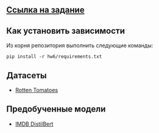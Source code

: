 ## [Ссылка на задание](https://gist.github.com/pacifikus/90db14d7f7b343e3f41104100605d83b)
## Как установить зависимости
Из корня репозитория выполнить следующие команды:
```
pip install -r hw6/requirements.txt
```
## Датасеты
 - [Rotten Tomatoes](https://huggingface.co/datasets/rotten_tomatoes)
## Предобученные модели
 - [IMDB DistilBert](https://huggingface.co/lvwerra/distilbert-imdb)
